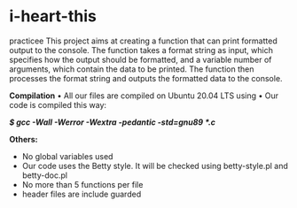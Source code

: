 # i-heart-this
practicee
This project aims at creating a function that can print formatted output to the console.
The function takes a format string as input, which specifies how the output should be formatted, and a variable number of arguments, which contain the data to be printed. The function then processes the format string and outputs the formatted data to the console.

**Compilation**
•	All our files are compiled on Ubuntu 20.04 LTS using 
•	Our code is compiled this way:

**_$ gcc -Wall -Werror -Wextra -pedantic -std=gnu89 *.c_**

**Others:**
-	No global variables used
-	Our code uses the Betty style. It will be checked using betty-style.pl and betty-doc.pl
-	No more than 5 functions per file
-	header files are include guarded
	


